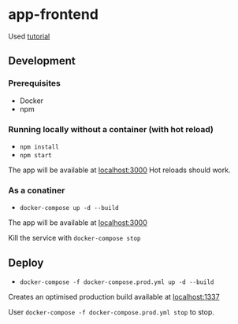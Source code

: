 # app-frontend

Used [tutorial](https://mherman.org/blog/dockerizing-a-react-app/)

## Development
### Prerequisites
- Docker
- npm

### Running locally without a container (with hot reload)

- `npm install`
- `npm start`

The app will be available at [localhost:3000](http://localhost:3000)
Hot reloads should work.

### As a conatiner

- `docker-compose up -d --build`

The app will be available at [localhost:3000](http://localhost:3000)

Kill the service with `docker-compose stop`

## Deploy

- `docker-compose -f docker-compose.prod.yml up -d --build`

Creates an optimised production build available at [localhost:1337](http://localhost:1337)

User `docker-compose -f docker-compose.prod.yml stop` to stop.



